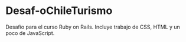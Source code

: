 # Desaf-oChileTurismo
Desafío para el curso Ruby on Rails.
Incluye trabajo de CSS, HTML y un poco de JavaScript.
